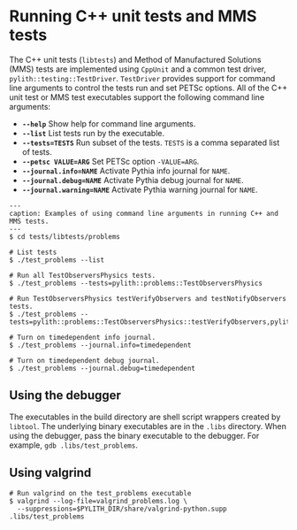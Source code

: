 # Running C++ unit tests and MMS tests

The C++ unit tests (`libtests`) and Method of Manufactured Solutions (MMS) tests are implemented using `CppUnit` and a common test driver, `pylith::testing::TestDriver`.
`TestDriver` provides support for command line arguments to control the tests run and set PETSc options.
All of the C++ unit test or MMS test executables support the following command line arguments:

* **`--help`** Show help for command line arguments.
* **`--list`** List tests run by the executable.
* **`--tests=TESTS`** Run subset of the tests. `TESTS` is a comma separated list of tests.
* **`--petsc VALUE=ARG`** Set PETSc option `-VALUE=ARG`.
* **`--journal.info=NAME`** Activate Pythia info journal for `NAME`.
* **`--journal.debug=NAME`** Activate Pythia debug journal for `NAME`.
* **`--journal.warning=NAME`** Activate Pythia warning journal for `NAME`.

```{code-block} console
---
caption: Examples of using command line arguments in running C++ and MMS tests.
---
$ cd tests/libtests/problems

# List tests
$ ./test_problems --list

# Run all TestObserversPhysics tests.
$ ./test_problems --tests=pylith::problems::TestObserversPhysics

# Run TestObserversPhysics testVerifyObservers and testNotifyObservers tests.
$ ./test_problems --tests=pylith::problems::TestObserversPhysics::testVerifyObservers,pylith::problems::TestObserversPhysics::testNotifyObservers

# Turn on timedependent info journal.
$ ./test_problems --journal.info=timedependent

# Turn on timedependent debug journal.
$ ./test_problems --journal.debug=timedependent
```

## Using the debugger

The executables in the build directory are shell script wrappers created by `libtool`.
The underlying binary executables are in the `.libs` directory.
When using the debugger, pass the binary executable to the debugger.
For example, `gdb .libs/test_problems`.
## Using valgrind

```{code-block} console
# Run valgrind on the test_problems executable
$ valgrind --log-file=valgrind_problems.log \
  --suppressions=$PYLITH_DIR/share/valgrind-python.supp .libs/test_problems
```
